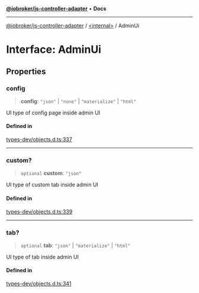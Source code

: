 [**@iobroker/js-controller-adapter**](../../README.md) • **Docs**

***

[@iobroker/js-controller-adapter](../../globals.md) / [\<internal\>](../README.md) / AdminUi

# Interface: AdminUi

## Properties

### config

> **config**: `"json"` \| `"none"` \| `"materialize"` \| `"html"`

UI type of config page inside admin UI

#### Defined in

[types-dev/objects.d.ts:337](https://github.com/ioBroker/ioBroker.js-controller/blob/ebf87a343c9c866aa4a5e7b77c2c13760c514a2e/packages/types-dev/objects.d.ts#L337)

***

### custom?

> `optional` **custom**: `"json"`

UI type of custom tab inside admin UI

#### Defined in

[types-dev/objects.d.ts:339](https://github.com/ioBroker/ioBroker.js-controller/blob/ebf87a343c9c866aa4a5e7b77c2c13760c514a2e/packages/types-dev/objects.d.ts#L339)

***

### tab?

> `optional` **tab**: `"json"` \| `"materialize"` \| `"html"`

UI type of tab inside admin UI

#### Defined in

[types-dev/objects.d.ts:341](https://github.com/ioBroker/ioBroker.js-controller/blob/ebf87a343c9c866aa4a5e7b77c2c13760c514a2e/packages/types-dev/objects.d.ts#L341)
